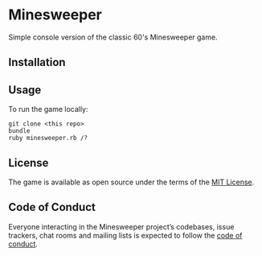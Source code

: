 # Minesweeper

Simple console version of the classic 60's Minesweeper game.
                          
## Installation

## Usage

To run the game locally:

    git clone <this repo>
    bundle      
    ruby minesweeper.rb /?
  
## License

The game is available as open source under the terms of the [MIT License](https://opensource.org/licenses/MIT).

## Code of Conduct

Everyone interacting in the Minesweeper project’s codebases, issue trackers, chat rooms and mailing lists is expected to follow the [code of conduct](https://github.com/rx/prefatory/blob/master/CODE_OF_CONDUCT.md).
